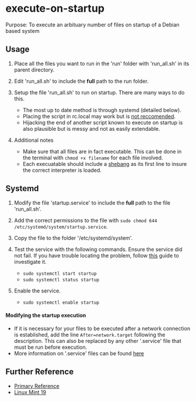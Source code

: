 # execute-on-startup
Purpose: To execute an arbituary number of files on startup of a Debian based system

## Usage
1. Place all the files you want to run in the 'run' folder with 'run_all.sh' in its parent directory. 

2. Edit 'run_all.sh' to include the **full** path to the run folder.

3. Setup the file 'run_all.sh' to run on startup. There are many ways to do this.
   * The most up to date method is through systemd (detailed below).
   * Placing the script in rc.local may work but is [not reccomended](https://unix.stackexchange.com/questions/332938/rc-local-not-working-debian-8/333003#333003).
   * Hijacking the end of another script known to execute on startup is also plausible but is messy and not as easily extendable.

4. Additional notes
   * Make sure that all files are in fact executable. This can be done in the terminal with `chmod +x filename` for each file involved.
   * Each execuatable should include a [shebang](https://en.wikipedia.org/wiki/Shebang_(Unix)) as its first line to insure the correct interpreter is loaded.
   
## Systemd
1. Modify the file 'startup.service' to include the **full** path to the file 'run_all.sh'. 

2. Add the correct permissions to the file with `sudo chmod 644 /etc/systemd/system/startup.service`. 

3. Copy the file to the folder '/etc/systemd/system'.

4. Test the service with the following commands. Ensure the service did not fail. If you have trouble locating the problem, follow [this](https://community.chakralinux.org/t/how-to-investigate-systemd-errors/7024) guide to investigate it.
   * `sudo systemctl start startup`
   * `sudo systemctl status startup`

5. Enable the service.
   * `sudo systemctl enable startup`
   

#### Modifying the startup execution
* If it is necessary for your files to be executed after a network connection is established, add the line `After=network.target` following the description. This can also be replaced by any other '.service' file that must be run before execution.
* More information on '.service' files can be found [here](https://www.freedesktop.org/software/systemd/man/systemd.service.html#)

## Further Reference
* [Primary Reference](https://www.linode.com/docs/quick-answers/linux/start-service-at-boot/)
* [Linux Mint 19](https://forums.linuxmint.com/viewtopic.php?t=275464)
